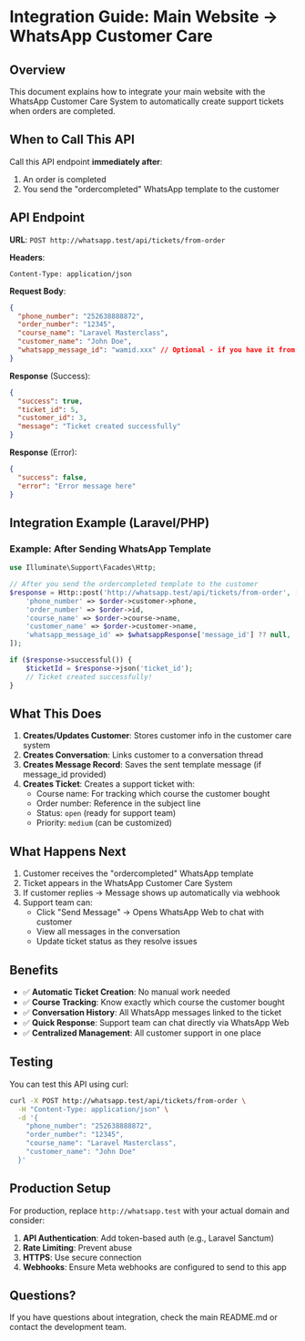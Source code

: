 # Integration Guide: Main Website → WhatsApp Customer Care

## Overview

This document explains how to integrate your main website with the WhatsApp Customer Care System to automatically create support tickets when orders are completed.

## When to Call This API

Call this API endpoint **immediately after**:
1. An order is completed
2. You send the "ordercompleted" WhatsApp template to the customer

## API Endpoint

**URL**: `POST http://whatsapp.test/api/tickets/from-order`

**Headers**:
```
Content-Type: application/json
```

**Request Body**:
```json
{
  "phone_number": "252638888872",
  "order_number": "12345",
  "course_name": "Laravel Masterclass",
  "customer_name": "John Doe",
  "whatsapp_message_id": "wamid.xxx" // Optional - if you have it from WhatsApp send
}
```

**Response** (Success):
```json
{
  "success": true,
  "ticket_id": 5,
  "customer_id": 3,
  "message": "Ticket created successfully"
}
```

**Response** (Error):
```json
{
  "success": false,
  "error": "Error message here"
}
```

## Integration Example (Laravel/PHP)

### Example: After Sending WhatsApp Template

```php
use Illuminate\Support\Facades\Http;

// After you send the ordercompleted template to the customer
$response = Http::post('http://whatsapp.test/api/tickets/from-order', [
    'phone_number' => $order->customer->phone,
    'order_number' => $order->id,
    'course_name' => $order->course->name,
    'customer_name' => $order->customer->name,
    'whatsapp_message_id' => $whatsappResponse['message_id'] ?? null,
]);

if ($response->successful()) {
    $ticketId = $response->json('ticket_id');
    // Ticket created successfully!
}
```

## What This Does

1. **Creates/Updates Customer**: Stores customer info in the customer care system
2. **Creates Conversation**: Links customer to a conversation thread
3. **Creates Message Record**: Saves the sent template message (if message_id provided)
4. **Creates Ticket**: Creates a support ticket with:
   - Course name: For tracking which course the customer bought
   - Order number: Reference in the subject line
   - Status: `open` (ready for support team)
   - Priority: `medium` (can be customized)

## What Happens Next

1. Customer receives the "ordercompleted" WhatsApp template
2. Ticket appears in the WhatsApp Customer Care System
3. If customer replies → Message shows up automatically via webhook
4. Support team can:
   - Click "Send Message" → Opens WhatsApp Web to chat with customer
   - View all messages in the conversation
   - Update ticket status as they resolve issues

## Benefits

- ✅ **Automatic Ticket Creation**: No manual work needed
- ✅ **Course Tracking**: Know exactly which course the customer bought
- ✅ **Conversation History**: All WhatsApp messages linked to the ticket
- ✅ **Quick Response**: Support team can chat directly via WhatsApp Web
- ✅ **Centralized Management**: All customer support in one place

## Testing

You can test this API using curl:

```bash
curl -X POST http://whatsapp.test/api/tickets/from-order \
  -H "Content-Type: application/json" \
  -d '{
    "phone_number": "252638888872",
    "order_number": "12345",
    "course_name": "Laravel Masterclass",
    "customer_name": "John Doe"
  }'
```

## Production Setup

For production, replace `http://whatsapp.test` with your actual domain and consider:

1. **API Authentication**: Add token-based auth (e.g., Laravel Sanctum)
2. **Rate Limiting**: Prevent abuse
3. **HTTPS**: Use secure connection
4. **Webhooks**: Ensure Meta webhooks are configured to send to this app

## Questions?

If you have questions about integration, check the main README.md or contact the development team.

